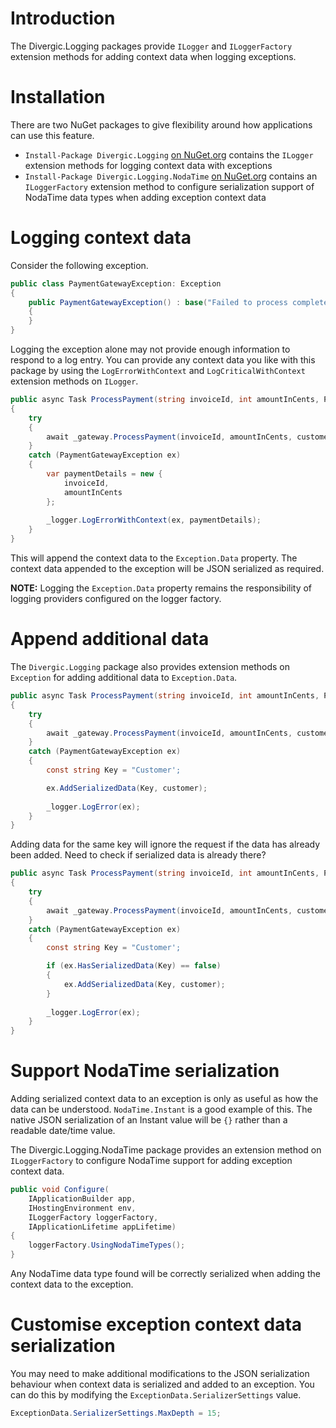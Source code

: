 # Introduction    

The Divergic.Logging packages provide ```ILogger``` and ```ILoggerFactory```  extension methods for adding context data when logging exceptions.

# Installation

There are two NuGet packages to give flexibility around how applications can use this feature.

- ```Install-Package Divergic.Logging``` [on NuGet.org](https://www.nuget.org/packages/Divergic.Logging) contains the ```ILogger``` extension methods for logging context data with exceptions
- ```Install-Package Divergic.Logging.NodaTime``` [on NuGet.org](https://www.nuget.org/packages/Divergic.Logging.NodaTime) contains an ```ILoggerFactory``` extension method to configure serialization support of NodaTime data types when adding exception context data

# Logging context data

Consider the following exception.

```csharp
public class PaymentGatewayException: Exception
{
    public PaymentGatewayException() : base("Failed to process complete transaction at the payment gateway.")
    {
    }
}
```

Logging the exception alone may not provide enough information to respond to a log entry. You can provide any context data you like with this package by using the ```LogErrorWithContext``` and ```LogCriticalWithContext``` extension methods on ```ILogger```.

```csharp
public async Task ProcessPayment(string invoiceId, int amountInCents, Person customer, CancellationToken cancellationToken)
{
    try
    {
        await _gateway.ProcessPayment(invoiceId, amountInCents, customer.Email, cancellationToken).ConfigureAwait(false);
    }
    catch (PaymentGatewayException ex)
    {
        var paymentDetails = new {
            invoiceId,
            amountInCents
        };
        
        _logger.LogErrorWithContext(ex, paymentDetails);
    }
}
```

This will append the context data to the ```Exception.Data``` property. The context data appended to the exception will be JSON serialized as required.

**NOTE:** Logging the ```Exception.Data``` property remains the responsibility of logging providers configured on the logger factory.

# Append additional data

The ```Divergic.Logging``` package also provides extension methods on ```Exception``` for adding additional data to ```Exception.Data```.

```csharp
public async Task ProcessPayment(string invoiceId, int amountInCents, Person customer, CancellationToken cancellationToken)
{
    try
    {
        await _gateway.ProcessPayment(invoiceId, amountInCents, customer.Email, cancellationToken).ConfigureAwait(false);
    }
    catch (PaymentGatewayException ex)
    {
        const string Key = "Customer';

        ex.AddSerializedData(Key, customer);
        
        _logger.LogError(ex);
    }
}
``` 

Adding data for the same key will ignore the request if the data has already been added. Need to check if serialized data is already there?

```csharp
public async Task ProcessPayment(string invoiceId, int amountInCents, Person customer, CancellationToken cancellationToken)
{
    try
    {
        await _gateway.ProcessPayment(invoiceId, amountInCents, customer.Email, cancellationToken).ConfigureAwait(false);
    }
    catch (PaymentGatewayException ex)
    {
        const string Key = "Customer';

        if (ex.HasSerializedData(Key) == false)
        {
            ex.AddSerializedData(Key, customer);
        }
        
        _logger.LogError(ex);
    }
}
``` 

# Support NodaTime serialization

Adding serialized context data to an exception is only as useful as how the data can be understood. ```NodaTime.Instant``` is a good example of this. The native JSON serialization of an Instant value will be ```{}``` rather than a readable date/time value. 

The Divergic.Logging.NodaTime package provides an extension method on ```ILoggerFactory``` to configure NodaTime support for adding exception context data.

```csharp
public void Configure(
    IApplicationBuilder app,
    IHostingEnvironment env,
    ILoggerFactory loggerFactory,
    IApplicationLifetime appLifetime)
{
    loggerFactory.UsingNodaTimeTypes();
}
```

Any NodaTime data type found will be correctly serialized when adding the context data to the exception.

# Customise exception context data serialization

You may need to make additional modifications to the JSON serialization behaviour when context data is serialized and added to an exception. You can do this by modifying the ```ExceptionData.SerializerSettings``` value.

```csharp
ExceptionData.SerializerSettings.MaxDepth = 15;
```